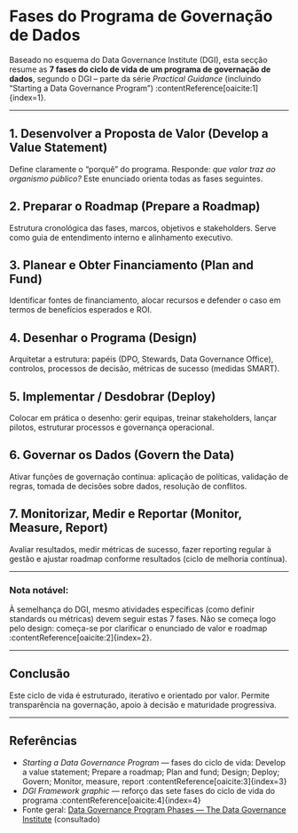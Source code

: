 # Fases do Programa de Governação de Dados

Baseado no esquema do Data Governance Institute (DGI), esta secção resume as **7 fases do ciclo de vida de um programa de governação de dados**, segundo o DGI – parte da série *Practical Guidance* (incluindo “Starting a Data Governance Program”) :contentReference[oaicite:1]{index=1}.

---

##  1. Desenvolver a Proposta de Valor (Develop a Value Statement)
Define claramente o “porquê” do programa. Responde: *que valor traz ao organismo público?* Este enunciado orienta todas as fases seguintes.

##  2. Preparar o Roadmap (Prepare a Roadmap)
Estrutura cronológica das fases, marcos, objetivos e stakeholders. Serve como guia de entendimento interno e alinhamento executivo.

##  3. Planear e Obter Financiamento (Plan and Fund)
Identificar fontes de financiamento, alocar recursos e defender o caso em termos de benefícios esperados e ROI.

##  4. Desenhar o Programa (Design)
Arquitetar a estrutura: papéis (DPO, Stewards, Data Governance Office), controlos, processos de decisão, métricas de sucesso (medidas SMART).

##  5. Implementar / Desdobrar (Deploy)
Colocar em prática o desenho: gerir equipas, treinar stakeholders, lançar pilotos, estruturar processos e governança operacional.

##  6. Governar os Dados (Govern the Data)
Ativar funções de governação contínua: aplicação de políticas, validação de regras, tomada de decisões sobre dados, resolução de conflitos.

##  7. Monitorizar, Medir e Reportar (Monitor, Measure, Report)
Avaliar resultados, medir métricas de sucesso, fazer reporting regular à gestão e ajustar roadmap conforme resultados (ciclo de melhoria contínua).

---

###  Nota notável:
À semelhança do DGI, mesmo atividades específicas (como definir standards ou métricas) devem seguir estas 7 fases. Não se começa logo pelo design: começa-se por clarificar o enunciado de valor e roadmap :contentReference[oaicite:2]{index=2}.

---

## Conclusão
Este ciclo de vida é estruturado, iterativo e orientado por valor. Permite transparência na governação, apoio à decisão e maturidade progressiva.

---

## Referências
- *Starting a Data Governance Program* — fases do ciclo de vida: Develop a value statement; Prepare a roadmap; Plan and fund; Design; Deploy; Govern; Monitor, measure, report :contentReference[oaicite:3]{index=3}  
- *DGI Framework graphic* — reforço das sete fases do ciclo de vida do programa :contentReference[oaicite:4]{index=4}  
- Fonte geral: [Data Governance Program Phases — The Data Governance Institute](https://datagovernance.com/data-governance-program-phases/) (consultado)  
